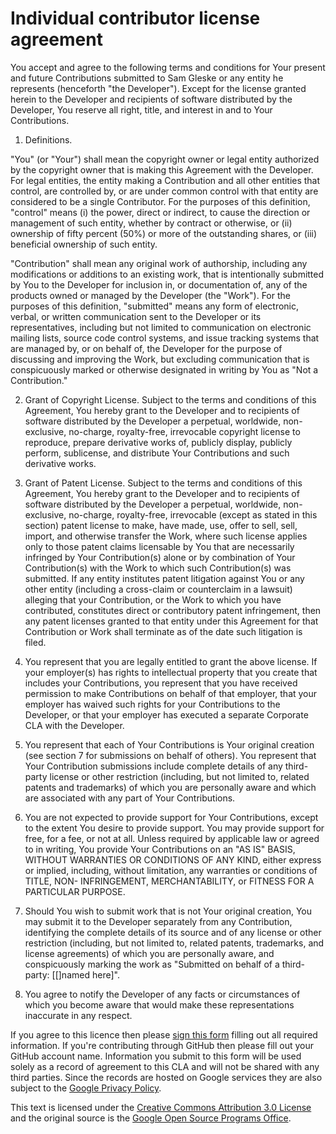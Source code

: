 # Individual contributor license agreement

You accept and agree to the following terms and conditions for Your present and
future Contributions submitted to Sam Gleske or any entity he represents
(henceforth "the Developer"). Except for the license granted herein to the
Developer and recipients of software distributed by the Developer, You reserve
all right, title, and interest in and to Your Contributions.

1. Definitions.

  "You" (or "Your") shall mean the copyright owner or legal entity authorized by
  the copyright owner that is making this Agreement with the Developer. For
  legal entities, the entity making a Contribution and all other entities that
  control, are controlled by, or are under common control with that entity are
  considered to be a single Contributor. For the purposes of this definition,
  "control" means (i) the power, direct or indirect, to cause the direction or
  management of such entity, whether by contract or otherwise, or (ii) ownership
  of fifty percent (50%) or more of the outstanding shares, or (iii) beneficial
  ownership of such entity.

  "Contribution" shall mean any original work of authorship, including any
  modifications or additions to an existing work, that is intentionally
  submitted by You to the Developer for inclusion in, or documentation of, any
  of the products owned or managed by the Developer (the "Work"). For the
  purposes of this definition, "submitted" means any form of electronic, verbal,
  or written communication sent to the Developer or its representatives,
  including but not limited to communication on electronic mailing lists, source
  code control systems, and issue tracking systems that are managed by, or on
  behalf of, the Developer for the purpose of discussing and improving the Work,
  but excluding communication that is conspicuously marked or otherwise
  designated in writing by You as "Not a Contribution."

2. Grant of Copyright License. Subject to the terms and conditions of this
  Agreement, You hereby grant to the Developer and to recipients of software
  distributed by the Developer a perpetual, worldwide, non-exclusive, no-charge,
  royalty-free, irrevocable copyright license to reproduce, prepare derivative
  works of, publicly display, publicly perform, sublicense, and distribute Your
  Contributions and such derivative works.

3. Grant of Patent License. Subject to the terms and conditions of this
  Agreement, You hereby grant to the Developer and to recipients of software
  distributed by the Developer a perpetual, worldwide, non-exclusive, no-charge,
  royalty-free, irrevocable (except as stated in this section) patent license to
  make, have made, use, offer to sell, sell, import, and otherwise transfer the
  Work, where such license applies only to those patent claims licensable by You
  that are necessarily infringed by Your Contribution(s) alone or by combination
  of Your Contribution(s) with the Work to which such Contribution(s) was
  submitted. If any entity institutes patent litigation against You or any other
  entity (including a cross-claim or counterclaim in a lawsuit) alleging that
  your Contribution, or the Work to which you have contributed, constitutes
  direct or contributory patent infringement, then any patent licenses granted
  to that entity under this Agreement for that Contribution or Work shall
  terminate as of the date such litigation is filed.

4. You represent that you are legally entitled to grant the above license. If
  your employer(s) has rights to intellectual property that you create that
  includes your Contributions, you represent that you have received permission
  to make Contributions on behalf of that employer, that your employer has
  waived such rights for your Contributions to the Developer, or that your
  employer has executed a separate Corporate CLA with the Developer.

5. You represent that each of Your Contributions is Your original creation (see
  section 7 for submissions on behalf of others). You represent that Your
  Contribution submissions include complete details of any third-party license
  or other restriction (including, but not limited to, related patents and
  trademarks) of which you are personally aware and which are associated with
  any part of Your Contributions.

6. You are not expected to provide support for Your Contributions, except to the
  extent You desire to provide support. You may provide support for free, for a
  fee, or not at all. Unless required by applicable law or agreed to in writing,
  You provide Your Contributions on an "AS IS" BASIS, WITHOUT WARRANTIES OR
  CONDITIONS OF ANY KIND, either express or implied, including, without
  limitation, any warranties or conditions of TITLE, NON- INFRINGEMENT,
  MERCHANTABILITY, or FITNESS FOR A PARTICULAR PURPOSE.

7. Should You wish to submit work that is not Your original creation, You may
  submit it to the Developer separately from any Contribution, identifying the
  complete details of its source and of any license or other restriction
  (including, but not limited to, related patents, trademarks, and license
  agreements) of which you are personally aware, and conspicuously marking the
  work as "Submitted on behalf of a third-party: [[]named here]".

8.  You agree to notify the Developer of any facts or circumstances of which you
  become aware that would make these representations inaccurate in any respect.

If you agree to this licence then please [sign this form][john_hancock] filling
out all required information.  If you're contributing through GitHub then please
fill out your GitHub account name.  Information you submit to this form will be
used solely as a record of agreement to this CLA and will not be shared with any
third parties.  Since the records are hosted on Google services they are also
subject to the [Google Privacy Policy][google_pp].

This text is licensed under the [Creative Commons Attribution 3.0 License][cc]
and the original source is the [Google Open Source Programs Office][gospo].

[cc]: http://creativecommons.org/licenses/by/3.0/
[google_pp]: https://www.google.com/policies/privacy/
[gospo]: https://cla.developers.google.com/about/google-individual
[john_hancock]: https://docs.google.com/forms/d/11DXxtFc_icuVXrezeaDxADiR-wdX4iXj0MTxIH5mL6o/viewform
